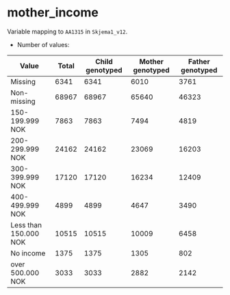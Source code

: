# mother_income
Variable mapping to `AA1315` in `Skjema1_v12`.
- Number of values:

| Value | Total | Child genotyped | Mother genotyped | Father genotyped |
| ----- | ----- | --------------- | ---------------- | ---------------- |
| Missing | 6341 | 6341 | 6010 | 3761 |
| Non-missing | 68967 | 68967 | 65640 | 46323 |
| 150-199.999 NOK | 7863 | 7863 | 7494 |4819 |
| 200-299.999 NOK | 24162 | 24162 | 23069 |16203 |
| 300-399.999 NOK | 17120 | 17120 | 16234 |12409 |
| 400-499.999 NOK | 4899 | 4899 | 4647 |3490 |
| Less than 150.000 NOK | 10515 | 10515 | 10009 |6458 |
| No income | 1375 | 1375 | 1305 |802 |
| over 500.000 NOK | 3033 | 3033 | 2882 |2142 |




